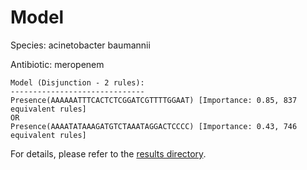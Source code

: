 
# Model

Species: acinetobacter baumannii

Antibiotic: meropenem

```
Model (Disjunction - 2 rules):
------------------------------
Presence(AAAAAATTTCACTCTCGGATCGTTTTGGAAT) [Importance: 0.85, 837 equivalent rules]
OR
Presence(AAAATATAAAGATGTCTAAATAGGACTCCCC) [Importance: 0.43, 746 equivalent rules]

```

For details, please refer to the [results directory](../../../../../results/scm_b/acinetobacter%20baumannii/meropenem/repeat_8/).

